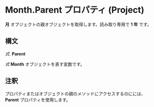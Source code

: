 
# Month.Parent プロパティ (Project)

 **月** オブジェクトの親オブジェクトを取得します。読み取り専用で **1 年** です。


## 構文

 _式_. **Parent**

 _式_ **Month** オブジェクトを表す変数です。


## 注釈

プロパティまたはオブジェクトの親のメソッドにアクセスするのにには、  **Parent** プロパティを使用します。

